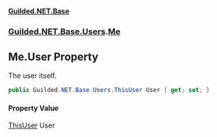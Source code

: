 
#### [Guilded.NET.Base](index 'index')
### [Guilded.NET.Base.Users](index#Guilded_NET_Base_Users 'Guilded.NET.Base.Users').[Me](Me 'Guilded.NET.Base.Users.Me')
## Me.User Property
The user itself.  
```csharp
public Guilded.NET.Base.Users.ThisUser User { get; set; }
```

#### Property Value
[ThisUser](ThisUser 'Guilded.NET.Base.Users.ThisUser')
User
